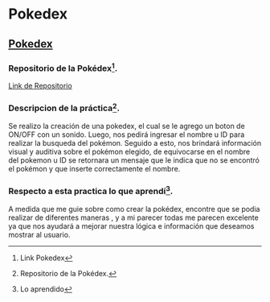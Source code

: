 # Pokedex

## [Pokedex](https://tobsad.github.io/pokedex/)

### Repositorio de la Pokédex[^1].
[Link de Repositorio](https://github.com/Tobsad/pokedex)

### Descripcion de la práctica[^2].  
Se realizo la creación de una pokedex, el cual se le agrego un boton de ON/OFF con un sonido. Luego, nos pedirá ingresar el nombre u ID para realizar la busqueda del pokémon. Seguido a esto, nos brindará información visual y auditiva sobre el pokémon elegido, de equivocarse en el nombre del pokemon u ID se retornara un mensaje que le indica que no se encontró el pokémon y que inserte correctamente el nombre.

### Respecto a esta practica lo que aprendí[^note].
A medida que me guie sobre como crear la pokédex, encontre que se podia realizar de diferentes maneras , y a mi parecer todas me parecen excelente ya que nos ayudará a mejorar nuestra lógica e información que deseamos mostrar al usuario.

[^1]: Link Pokedex
[^2]: Repositorio de la Pokédex.
[^3]: Descripción de la Práctica.
[^note]:
      Lo aprendido
